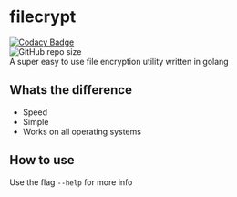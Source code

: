 # filecrypt
[![Codacy Badge](https://app.codacy.com/project/badge/Grade/12610588667845698ee710628e313c0b)](https://www.codacy.com/gh/flew-software/filecrypt/dashboard?utm_source=github.com&amp;utm_medium=referral&amp;utm_content=flew-software/filecrypt&amp;utm_campaign=Badge_Grade)   
![GitHub repo size](https://img.shields.io/github/repo-size/flew-software/filecrypt)   
A super easy to use file encryption utility written in golang


## Whats the difference
* Speed
* Simple
* Works on all operating systems

## How to use
Use the flag `--help` for more info


